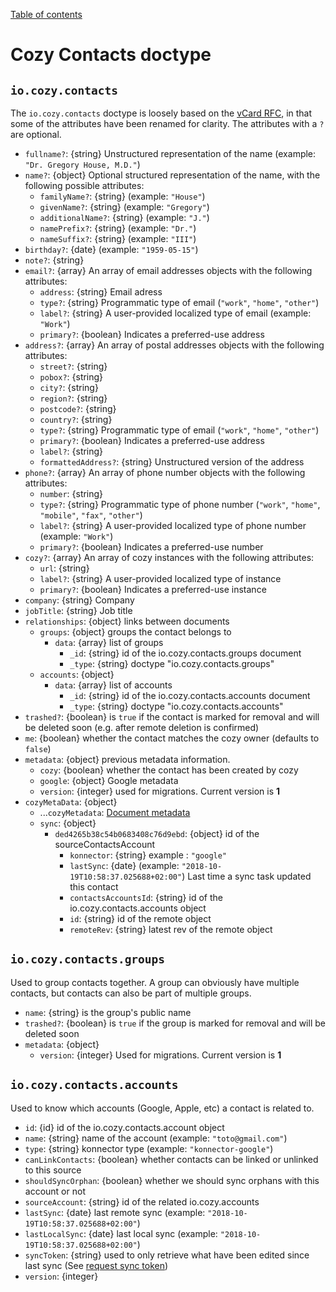 [Table of contents](README.md#table-of-contents)

# Cozy Contacts doctype

## `io.cozy.contacts`

The `io.cozy.contacts` doctype is loosely based on the [vCard RFC](https://tools.ietf.org/html/rfc6350), in that some of the attributes have been renamed for clarity. The attributes with a `?` are optional.

- `fullname?`: {string} Unstructured representation of the name (example: `"Dr. Gregory House, M.D."`)
- `name?`: {object} Optional structured representation of the name, with the following possible attributes:
    - `familyName?`: {string} (example: `"House"`)
    - `givenName?`: {string} (example: `"Gregory"`)
    - `additionalName?`: {string} (example: `"J."`)
    - `namePrefix?`: {string} (example: `"Dr."`)
    - `nameSuffix?`: {string} (example: `"III"`)
- `birthday?`: {date} (example: `"1959-05-15"`)
- `note?`: {string}
- `email?`: {array} An array of email addresses objects with the following attributes:
    - `address`: {string} Email adress
    - `type?`: {string} Programmatic type of email (`"work"`, `"home"`, `"other"`)
    - `label?`: {string} A user-provided localized type of email (example: `"Work"`)
    - `primary?`: {boolean} Indicates a preferred-use address
- `address?`: {array} An array of postal addresses objects with the following attributes:
    - `street?`: {string}
    - `pobox?`: {string}
    - `city?`: {string}
    - `region?`: {string}
    - `postcode?`: {string}
    - `country?`: {string}
    - `type?`: {string} Programmatic type of email (`"work"`, `"home"`, `"other"`)
    - `primary?`: {boolean} Indicates a preferred-use address
    - `label?`: {string}
    - `formattedAddress?`: {string} Unstructured version of the address
- `phone?`: {array} An array of phone number objects with the following attributes:
    - `number`: {string}
    - `type?`: {string} Programmatic type of phone number (`"work"`, `"home"`, `"mobile"`, `"fax"`, `"other"`)
    - `label?`: {string} A user-provided localized type of phone number (example: `"Work"`)
    - `primary?`: {boolean} Indicates a preferred-use number
- `cozy?`: {array} An array of cozy instances with the following attributes:
    - `url`: {string}
    - `label?`: {string} A user-provided localized type of instance
    - `primary?`: {boolean} Indicates a preferred-use instance
- `company`: {string} Company
- `jobTitle`: {string} Job title
- `relationships`: {object} links between documents
    - `groups`: {object} groups the contact belongs to
        - `data`: {array} list of groups
            - `_id`: {string} id of the io.cozy.contacts.groups document
            - `_type`: {string} doctype "io.cozy.contacts.groups"
    - `accounts`: {object}
        - `data`: {array} list of accounts
            - `_id`: {string} id of the io.cozy.contacts.accounts document
            - `_type`: {string} doctype "io.cozy.contacts.accounts"
- `trashed?`: {boolean} is `true` if the contact is marked for removal and will be deleted soon (e.g. after remote deletion is confirmed)
- `me`: {boolean} whether the contact matches the cozy owner (defaults to `false`)
- `metadata`: {object} previous metadata information.
    - `cozy`: {boolean} whether the contact has been created by cozy
    - `google`: {object} Google metadata
    - `version`: {integer} used for migrations. Current version is **1**
- `cozyMetaData`: {object}
    - ...`cozyMetadata`: [Document metadata](./README.md#document-metadata)
    - `sync`: {object}
        - `ded4265b38c54b0683408c76d9ebd`: {object} id of the sourceContactsAccount
            - `konnector`: {string} example : `"google"`
            - `lastSync`: {date} (example: `"2018-10-19T10:58:37.025688+02:00"`) Last time a sync task updated this contact
            - `contactsAccountsId`: {string} id of the io.cozy.contacts.accounts object
            - `id`: {string} id of the remote object
            - `remoteRev`: {string} latest rev of the remote object

## `io.cozy.contacts.groups`

Used to group contacts together. A group can obviously have multiple contacts, but contacts can also be part of multiple groups.

- `name`: {string} is the group's public name
- `trashed?`: {boolean} is `true` if the group is marked for removal and will be deleted soon
- `metadata`: {object}
    - `version`: {integer} Used for migrations. Current version is **1**

## `io.cozy.contacts.accounts`

Used to know which accounts (Google, Apple, etc) a contact is related to.

- `id`: {id} id of the io.cozy.contacts.account object
- `name`: {string} name of the account (example: `"toto@gmail.com"`)
- `type`: {string} konnector type (example: `"konnector-google"`)
- `canLinkContacts`: {boolean} whether contacts can be linked or unlinked to this source
- `shouldSyncOrphan`: {boolean} whether we should sync orphans with this account or not
- `sourceAccount`: {string} id of the related io.cozy.accounts
- `lastSync`: {date} last remote sync (example: `"2018-10-19T10:58:37.025688+02:00"`)
- `lastLocalSync`: {date} last local sync (example: `"2018-10-19T10:58:37.025688+02:00"`)
- `syncToken`: {string} used to only retrieve what have been edited since last sync (See [request sync token](https://apis-nodejs.firebaseapp.com/people/interfaces/Params$Resource$People$Connections$List.html#requestSyncToken))
- `version`: {integer}
